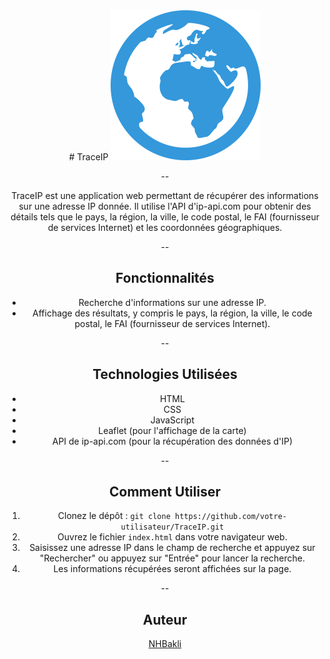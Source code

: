 <div align="center">
# TraceIP

<img src = "./SRC/logo.png" alt = "Logo">

--

TraceIP est une application web permettant de récupérer des informations sur une adresse IP donnée. Il utilise l'API d'ip-api.com pour obtenir des détails tels que le pays, la région, la ville, le code postal, le FAI (fournisseur de services Internet) et les coordonnées géographiques.

--
## Fonctionnalités

- Recherche d'informations sur une adresse IP.
- Affichage des résultats, y compris le pays, la région, la ville, le code postal, le FAI (fournisseur de services Internet).

--
## Technologies Utilisées

- HTML
- CSS
- JavaScript
- Leaflet (pour l'affichage de la carte)
- API de ip-api.com (pour la récupération des données d'IP)

--
## Comment Utiliser

1. Clonez le dépôt : `git clone https://github.com/votre-utilisateur/TraceIP.git`
2. Ouvrez le fichier `index.html` dans votre navigateur web.
3. Saisissez une adresse IP dans le champ de recherche et appuyez sur "Rechercher" ou appuyez sur "Entrée" pour lancer la recherche.
4. Les informations récupérées seront affichées sur la page.

--
## Auteur

[NHBakli](https://github.com/NHBakli)


</div>